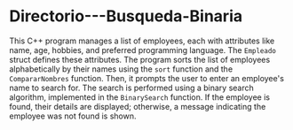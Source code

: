 # Directorio---Busqueda-Binaria
This C++ program manages a list of employees, each with attributes like name, age, hobbies, and preferred programming language. The `Empleado` struct defines these attributes. The program sorts the list of employees alphabetically by their names using the `sort` function and the `CompararNombres` function. Then, it prompts the user to enter an employee's name to search for. The search is performed using a binary search algorithm, implemented in the `BinarySearch` function. If the employee is found, their details are displayed; otherwise, a message indicating the employee was not found is shown.